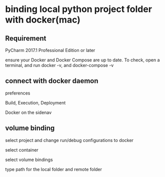 # binding local python project folder with docker(mac)

## Requirement

PyCharm 2017.1 Professional Edition or later

ensure your Docker and Docker Compose are up to date. To check, open a terminal, and run docker -v, and docker-compose -v


## connect with docker daemon

preferences

Build, Execution, Deployment

Docker on the sidenav


## volume binding

select project and change run/debug configurations to docker

select container

select volume bindings

type path for the local folder and remote folder
